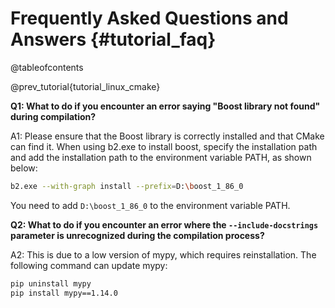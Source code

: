 Frequently Asked Questions and Answers {#tutorial_faq}
======================================

@tableofcontents

@prev_tutorial{tutorial_linux_cmake}

**Q1: What to do if you encounter an error saying "Boost library not found" during compilation?**

A1: Please ensure that the Boost library is correctly installed and that CMake can find it. When using b2.exe to install boost, specify the installation path and add the installation path to the environment variable PATH, as shown below:

```bash
b2.exe --with-graph install --prefix=D:\boost_1_86_0
```

You need to add `D:\boost_1_86_0` to the environment variable PATH.

**Q2: What to do if you encounter an error where the `--include-docstrings` parameter is unrecognized during the compilation process?**

A2: This is due to a low version of mypy, which requires reinstallation. The following command can update mypy:

```bash
pip uninstall mypy
pip install mypy==1.14.0
```


